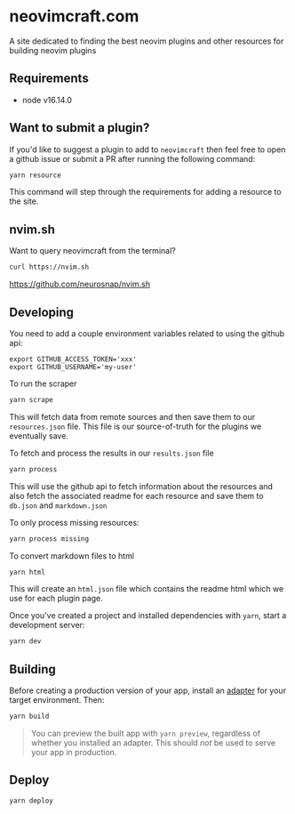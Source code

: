 # neovimcraft.com

A site dedicated to finding the best neovim plugins and other resources for
building neovim plugins

## Requirements

- node v16.14.0

## Want to submit a plugin?

If you'd like to suggest a plugin to add to `neovimcraft` then feel free to
open a github issue or submit a PR after running the following command:

```bash
yarn resource
```

This command will step through the requirements for adding a resource to the
site.

## nvim.sh

Want to query neovimcraft from the terminal?

```bash
curl https://nvim.sh
```

https://github.com/neurosnap/nvim.sh

## Developing

You need to add a couple environment variables related to using the github api:

```
export GITHUB_ACCESS_TOKEN='xxx'
export GITHUB_USERNAME='my-user'
```

To run the scraper

```bash
yarn scrape
```

This will fetch data from remote sources and then save them to our
`resources.json` file. This file is our source-of-truth for the plugins we
eventually save.

To fetch and process the results in our `results.json` file

```bash
yarn process
```

This will use the github api to fetch information about the resources and also
fetch the associated readme for each resource and save them to `db.json` and
`markdown.json`

To only process missing resources:

```bash
yarn process missing
```

To convert markdown files to html

```bash
yarn html
```

This will create an `html.json` file which contains the readme html which we
use for each plugin page.

Once you've created a project and installed dependencies with `yarn`, start a development server:

```bash
yarn dev
```

## Building

Before creating a production version of your app, install an [adapter](https://kit.svelte.dev/docs#adapters) for your target environment. Then:

```bash
yarn build
```

> You can preview the built app with `yarn preview`, regardless of whether you installed an adapter. This should _not_ be used to serve your app in production.

## Deploy

```bash
yarn deploy
```
